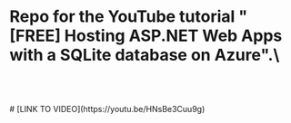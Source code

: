 # Repo for the YouTube tutorial "[FREE] Hosting ASP.NET Web Apps with a SQLite database on Azure".\ 
<br />
<br />
<br />
# [LINK TO VIDEO](https://youtu.be/HNsBe3Cuu9g)
